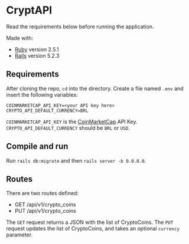 # CryptAPI

Read the requirements below before running the application.

Made with:

- [Ruby](https://www.ruby-lang.org/) version 2.5.1
- [Rails](https://rubyonrails.org/) version 5.2.3

## Requirements

After cloning the repo, `cd` into the directory. Create a file named `.env` and insert the following variables:
```
COINMARKETCAP_API_KEY=<your API key here>
CRYPTO_API_DEFAULT_CURRENCY=BRL
```

`COINMARKETCAP_API_KEY` is the [CoinMarketCap](https://sandbox.coinmarketcap.com/) API Key.
`CRYPTO_API_DEFAULT_CURRENCY` should be `BRL` or `USD`.

## Compile and run

Run `rails db:migrate` and then `rails server -b 0.0.0.0`.

## Routes

There are two routes defined:

- GET /api/v1/crypto_coins
- PUT /api/v1/crypto_coins

The `GET` request returns a JSON with the list of CryptoCoins.
The `PUT` request updates the list of CryptoCoins, and takes an optional `currency` parameter.